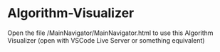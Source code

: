 # Algorithm-Visualizer

Open the file /MainNavigator/MainNavigator.html to use this Algorithm Visualizer 
(open with VSCode Live Server or something equivalent)
